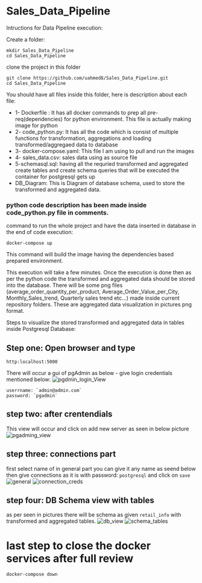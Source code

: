 # Sales_Data_Pipeline 
Intructions for Data Pipeline execution:

Create a folder:
```
mkdir Sales_Data_Pipeline
cd Sales_Data_Pipeline
```

clone the project in this folder
```
git clone https://github.com/uahmed8/Sales_Data_Pipeline.git
cd Sales_Data_Pipeline
```

You should have all files inside this folder, here is description about each file:

* 1- Dockerfile : It has all docker commands to prep all pre-req(dependencies) for python environment. This file is actually making image for python
* 2- code_python.py: It has all the code which is consist of multiple functions for transformation, aggregations and loading transformed/aggregaed data to database
* 3- docker-compose.yaml: This file I am using to pull and run the images
* 4- sales_data.csv: sales data using as source file
* 5-schemasql.sql: having all the requried transformed and aggregated create tables and create schema queries that will be executed the container for postgresql gets up
* DB_Diagram: This is Diagram of database schema, used to store the transformed and aggregated data.

### python code description has been made inside code_python.py file in comments.

command to run the whole project and have the data inserted in database in the end of code execution:

```
docker-compose up
```

This command will build the image having the dependencies based prepared environment.

This execution will take a few minutes. Once the execution is done then as per the python code the transformed and aggregated data should be stored into the database. There will be some png files (average_order_quantity_per_product, Average_Order_Value_per_City, Monthly_Sales_trend, Quarterly sales trend etc...) made inside current repository folders. These are aggregated data visualization in pictures png format.

Steps to visualize the stored transformed and aggregated data in tables inside Postgresql Database:
## Step one: Open browser and type 
```
http:localhost:5000
```
There will occur a gui of pgAdmin as below - give login credentials mentioned below:
![pgdmin_login_View](https://github.com/uahmed8/Sales_Data_Pipeline/assets/34869772/dcac6ceb-0934-412e-bfa7-c1a7b73261fa)

```
userrname: `admin@admin.com`
password: `pgadmin`
```
## step two: after crentendials
This view will occur and click on add new server as seen in below picture
![pgadming_view](https://github.com/uahmed8/Sales_Data_Pipeline/assets/34869772/0deabe52-5ec0-4edd-b7a7-2824f3354911)

## step three: connections part
first select name of in general part you can give it any name as seend below then give connections as it is with password: `postgresql` and click on `save`
![general](https://github.com/uahmed8/Sales_Data_Pipeline/assets/34869772/1dbf06c7-d6bc-4476-a11f-817692c01242)
![connection_creds](https://github.com/uahmed8/Sales_Data_Pipeline/assets/34869772/3d2035e8-2211-44cf-9a5e-c7677b697787)

## step four: DB Schema view with tables
as per seen in pictures there will be schema as given `retail_info` with transformed and aggregated tables.
![db_view](https://github.com/uahmed8/Sales_Data_Pipeline/assets/34869772/a720736c-0088-4e0c-97f5-1e28cdf12a19)
![schema_tables](https://github.com/uahmed8/Sales_Data_Pipeline/assets/34869772/b989fd79-cfbf-4db1-822a-08dca798ec8f)


# last step to close the docker services after full review

```
docker-compose down
```








